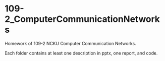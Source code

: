 # 109-2_ComputerCommunicationNetworks
Homework of 109-2 NCKU Computer Communication Networks.

Each folder contains at least one description in pptx, one report, and code.
